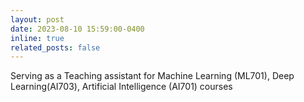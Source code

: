 ```yaml
---
layout: post
date: 2023-08-10 15:59:00-0400
inline: true
related_posts: false
---
```


Serving as a Teaching assistant for Machine Learning (ML701), Deep Learning(AI703), Artificial Intelligence (AI701) courses
